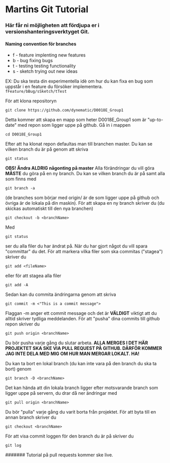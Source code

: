 # Martins Git Tutorial
### Här får ni möjligheten att fördjupa er i versionshanteringsverktyget Git.

#### Naming convention för branches

  * f - feature implenting new features
  * b - bug fixing bugs
  * t - testing testing functionality
  * s - sketch trying out new ideas
  
EX: Du ska testa din experimentella idè om hur du kan fixa en bug som uppstår i en feature du försöker implementera.
`
fFeature/bBug/sSketch/tTest
`

För att klona repositoryn
```
git clone https://github.com/dynematic/D0018E_Group1
```
Detta kommer att skapa en mapp som heter D0018E_Group1 som är "up-to-date" med repon som ligger uppe på github.
Gå in i mappen
```
cd D0018E_Group1
```
Efter att ha klonat repon defaultas man till branchen master.
Du kan se vilken branch du är på genom att skriva
```
git status
```
**OBS! Ändra ALDRIG någonting på master**
Alla förändringar du vill göra **MÅSTE** du göra på en ny branch.
Du kan se vilken branch du är på samt alla som finns med
```
git branch -a
```
(de branches som börjar med origin/ är de som ligger uppe på github och övriga är de lokala på din maskin).
För att skapa en ny branch skriver du (du skickas automatiskt till den nya branchen)
```
git checkout -b <branchName>
```
Med
```
git status
```
ser du alla filer du har ändrat på.
När du har gjort något du vill spara "committar" du det. För att markera vilka filer som ska commitas ("stagea") skriver du
```
git add <fileName>
```
eller för att stagea alla filer
```
git add -A
```
Sedan kan du commita ändringarna genom att skriva 
```
git commit -m <"This is a commit message">
```
Flaggan -m anger ett commit message och det är **VÄLDIGT** viktigt att du alltid skriver tydliga meddelanden.
För att "pusha" dina commits till github repon skriver du
```
git push origin <branchName>
```
Du bör pusha varje gång du slutar arbeta.
**ALLA MERGES I DET HÄR PROJEKTET SKA SKE VIA PULL REQUEST PÅ GITHUB. DÄRFÖR KOMMER JAG INTE DELA MED MIG OM HUR MAN
MERGAR LOKALT. HA!**

Du kan ta bort en lokal branch (du kan inte vara på den branch du ska ta bort) genom
```
git branch -D <branchName>
```
Det kan hända att din lokala branch ligger efter motsvarande branch som ligger uppe på servern, du drar då ner ändringar med
```
git pull origin <branchName>
```
Du bör "pulla" varje gång du varit borta från projektet.
För att byta till en annan branch skriver du
```
git checkout <branchName>
```
För att visa commit loggen för den branch du är på skriver du
```
git log
```

####### Tutorial på pull requests kommer ske live.
